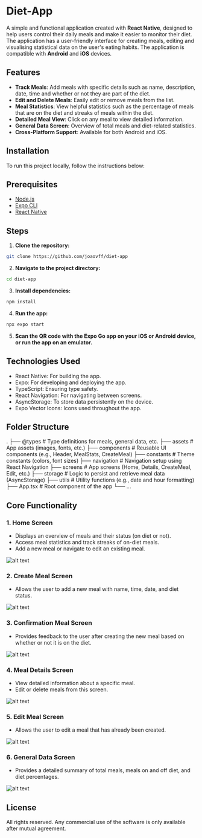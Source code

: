 # Diet-App

A simple and functional application created with **React Native**, designed to help users control their daily meals and make it easier to monitor their diet. The application has a user-friendly interface for creating meals, editing and visualising statistical data on the user's eating habits. The application is compatible with **Android** and **iOS** devices.

## Features

- **Track Meals**: Add meals with specific details such as name, description, date, time and whether or not they are part of the diet.
- **Edit and Delete Meals**: Easily edit or remove meals from the list.
- **Meal Statistics**: View helpful statistics such as the percentage of meals that are on the diet and streaks of meals within the diet.
- **Detailed Meal View**: Click on any meal to view detailed information.
- **General Data Screen**: Overview of total meals and diet-related statistics.
- **Cross-Platform Support**: Available for both Android and iOS.

## Installation

To run this project locally, follow the instructions below:

## Prerequisites

- [Node.js](https://nodejs.org/)
- [Expo CLI](https://docs.expo.dev/get-started/installation/)
- [React Native](https://reactnative.dev/docs/environment-setup)

## Steps

1. **Clone the repository:**

```bash
git clone https://github.com/joaovff/diet-app
```

2. **Navigate to the project directory:**

```bash
cd diet-app
```

3. **Install dependencies:**

```bash
npm install
```

4. **Run the app:**

```bash
npx expo start
```

5. **Scan the QR code with the Expo Go app on your iOS or Android device, or run the app on an emulator.**

## Technologies Used

- React Native: For building the app.
- Expo: For developing and deploying the app.
- TypeScript: Ensuring type safety.
- React Navigation: For navigating between screens.
- AsyncStorage: To store data persistently on the device.
- Expo Vector Icons: Icons used throughout the app.

## Folder Structure

. ├── @types # Type definitions for meals, general data, etc. ├── assets # App assets (images, fonts, etc.) ├── components # Reusable UI components (e.g., Header, MealStats, CreateMeal) ├── constants # Theme constants (colors, font sizes) ├── navigation # Navigation setup using React Navigation ├── screens # App screens (Home, Details, CreateMeal, Edit, etc.) ├── storage # Logic to persist and retrieve meal data (AsyncStorage) ├── utils # Utility functions (e.g., date and hour formatting) ├── App.tsx # Root component of the app └── ...

## Core Functionality

### 1. **Home Screen**
   - Displays an overview of meals and their status (on diet or not).
   - Access meal statistics and track streaks of on-diet meals.
   - Add a new meal or navigate to edit an existing meal.

   ![alt text](image.png)

### 2. **Create Meal Screen**
   - Allows the user to add a new meal with name, time, date, and diet status.

   ![alt text](image-1.png)

### 3. **Confirmation Meal Screen**
   - Provides feedback to the user after creating the new meal based on whether or not it is on the diet.

   ![alt text](image-2.png)

### 4. **Meal Details Screen**
   - View detailed information about a specific meal.
   - Edit or delete meals from this screen.

   ![alt text](image-3.png)

### 5. **Edit Meal Screen**
   - Allows the user to edit a meal that has already been created.

   ![alt text](image-4.png)

### 6. **General Data Screen**
   - Provides a detailed summary of total meals, meals on and off diet, and diet percentages.

   ![alt text](image-5.png)

## License

All rights reserved. Any commercial use of the software is only available after mutual agreement. 